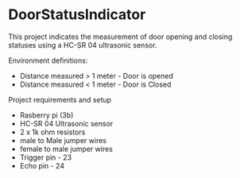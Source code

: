 # DoorStatusIndicator

This project indicates the measurement of door opening and closing statuses using a HC-SR 04 ultrasonic sensor.

Environment definitions:

- Distance measured > 1 meter - Door is opened
- Distance measured < 1 meter - Door is Closed

Project requirements and setup

- Rasberry pi (3b)
- HC-SR 04 Ultrasonic sensor
- 2 x 1k ohm resistors
- male to Male jumper wires
- female to male jumper wires
- Trigger pin - 23
- Echo pin - 24
